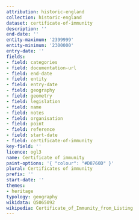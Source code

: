 ```yaml
---
attribution: historic-england
collection: historic-england
dataset: certificate-of-immunity
description: ''
end-date: ''
entity-maximum: '2399999'
entity-minimum: '2300000'
entry-date: ''
fields:
- field: categories
- field: documentation-url
- field: end-date
- field: entity
- field: entry-date
- field: geography
- field: geometry
- field: legislation
- field: name
- field: notes
- field: organisation
- field: point
- field: reference
- field: start-date
- field: certificate-of-immunity
key-field: ''
licence: ogl3
name: Certificate of immunity
paint-options: '{ "colour": "#D8760D" }'
plural: Certificates of immunity
prefix: ''
start-date: ''
themes:
- heritage
typology: geography
wikidata: Q5065092
wikipedia: Certificate_of_Immunity_from_Listing
---
```

